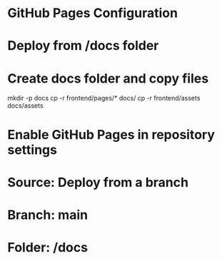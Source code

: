 # GitHub Pages Configuration
# Deploy from /docs folder

# Create docs folder and copy files
mkdir -p docs
cp -r frontend/pages/* docs/
cp -r frontend/assets docs/assets

# Enable GitHub Pages in repository settings
# Source: Deploy from a branch
# Branch: main
# Folder: /docs